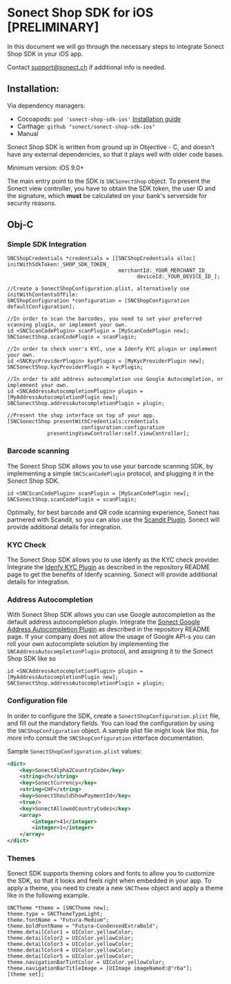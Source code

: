 # Sonect Shop SDK for iOS [PRELIMINARY]

In this document we will go through the necessary steps to integrate
Sonect Shop SDK in your iOS app. 

Contact support@sonect.ch if additional info is needed.


## Installation: 

Via dependency managers:
- Cocoapods: `pod 'sonect-shop-sdk-ios'` [Installation guide](https://github.com/sonect/sonect-shop-sdk-ios/blob/master/install_with_cocoapods.md)
- Carthage: `github "sonect/sonect-shop-sdk-ios"`
- Manual

Sonect Shop SDK is written from ground up in Objective - C, and doesn’t have any external dependencies, so that it plays well with older code bases. 

Minimum version: iOS 9.0+ 

The main entry point to the SDK is `SNCSonectShop` object. To present the Sonect view controller, you have to obtain the SDK token, the user ID and the signature, which **must** be calculated on your bank's serverside for security reasons.  

## Obj-C

### Simple SDK Integration 
```objc
SNCShopCredentials *credentials = [[SNCShopCredentials alloc] initWithSdkToken:_SHOP_SDK_TOKEN_
								    merchantId:_YOUR_MERCHANT_ID_
							       	      deviceId:_YOUR_DEVICE_ID_];

//Create a SonectShopConfiguration.plist, alternatively use initWithContentsOfFile:
SNCShopConfiguration *configuration = [SNCShopConfiguration defaultConfiguration];

//In order to scan the barcodes, you need to set your preferred scanning plugin, or implement your own. 
id <SNCScanCodePlugin> scanPlugin = [MyScanCodePlugin new];
SNCSonectShop.scanCodePlugin = scanPlugin;

//In order to check user's KYC, use a Idenfy KYC plugin or implement your own.  
id <SNCKycProviderPlugin> kycPlugin = [MyKycProviderPlugin new];
SNCSonectShop.kycProviderPlugin = kycPlugin;

//In order to add address autocompletion use Google Autocompletion, or implemnent your own.
id <SNCAddressAutocompletionPlugin> plugin = [MyAddressAutocompletionPlugin new];
SNCSonectShop.addressAutocompletionPlugin = plugin;

//Present the shop interface on top of your app. 
[SNCSonectShop presentWithCredentials:credentials
                        configuration:configuration
             presentingViewController:self.viewController];
```

### Barcode scanning

The Sonect Shop SDK allows you to use your barcode scanning SDK, by implementing a simple `SNCScanCodePlugin` protocol, and plugging it in the Sonect Shop SDK.
```objc
id <SNCScanCodePlugin> scanPlugin = [MyScanCodePlugin new];
SNCSonectShop.scanCodePlugin = scanPlugin;
```

Optimally, for best barcode and QR code scanning experience, Sonect has partnered with Scandit, so you can also use the [Scandit Plugin](https://github.com/sonect/sonect-scandit-scan-plugin). Sonect will provide additional details for integration.

### KYC Check

The Sonect Shop SDK allows you to use Idenfy as the KYC check provider. Integrate the [Idenfy KYC Plugin](https://github.com/sonect/sonect-idenfy-kyc-plugin) as described in the repository README page to get the benefits of Idenfy scanning. Sonect will provide additional details for integration.

### Address Autocompletion

With Sonect Shop SDK allows you can use Google autocompletion as the default address autocompletion plugin. Integrate the [Sonect Google Address Autocompletion Plugin](https://github.com/sonect/sonect-google-address-autocompletion-plugin) as described in the repository README page. If your company does not allow the usage of Google API-s you can roll your own autocomplete solution by implementing the `SNCAddressAutocompletionPlugin` protocol, and assigning it to the Sonect Shop SDK like so 

```objc
id <SNCAddressAutocompletionPlugin> plugin = [MyAddressAutocompletionPlugin new];
SNCSonectShop.addressAutocompletionPlugin = plugin;
```

### Configuration file

In order to configure the SDK, create a `SonectShopConfiguration.plist` file, and fill out the mandatory fields. You can load the configuration by using the `SNCShopConfiguration` object. A sample plist file might look like this, for more info consult the `SNCShopConfiguration` interface documentation. 

Sample `SonectShopConfiguration.plist` values: 
```xml
<dict>
	<key>SonectAlpha2CountryCode</key>
	<string>ch</string>
	<key>SonectCurrency</key>
	<string>CHF</string>
	<key>SonectShouldShowPaymentId</key>
	<true/>
	<key>SonectAllowedCountryCodes</key>
	<array>
		<integer>41</integer>
		<integer>1</integer>
	</array>
</dict>
```

### Themes

Sonect SDK supports theming colors and fonts to allow you to customize the SDK, so that it looks and feels right when embedded in your app. To apply a theme, you need to create a new `SNCTheme` object and apply a theme like in the following example. 

```objc
SNCTheme *theme = [SNCTheme new];
theme.type = SNCThemeTypeLight;
theme.fontName = "Futura-Medium";
theme.boldFontName = "Futura-CondensedExtraBold";
theme.detailColor1 = UIColor.yellowColor;
theme.detailColor2 = UIColor.yellowColor;
theme.detailColor3 = UIColor.yellowColor;
theme.detailColor4 = UIColor.yellowColor;
theme.detailColor5 = UIColor.yellowColor;
theme.navigationBarTintColor = UIColor.yellowColor;
theme.navigationBarTitleImage = [UIImage imageNamed:@"rba"];
[theme set];
```
